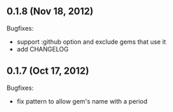 ## 0.1.8 (Nov 18, 2012)

Bugfixes:

  - support :github option and exclude gems that use it
  - add CHANGELOG
  
## 0.1.7 (Oct 17, 2012)

Bugfixes:

  - fix pattern to allow gem's name with a period

